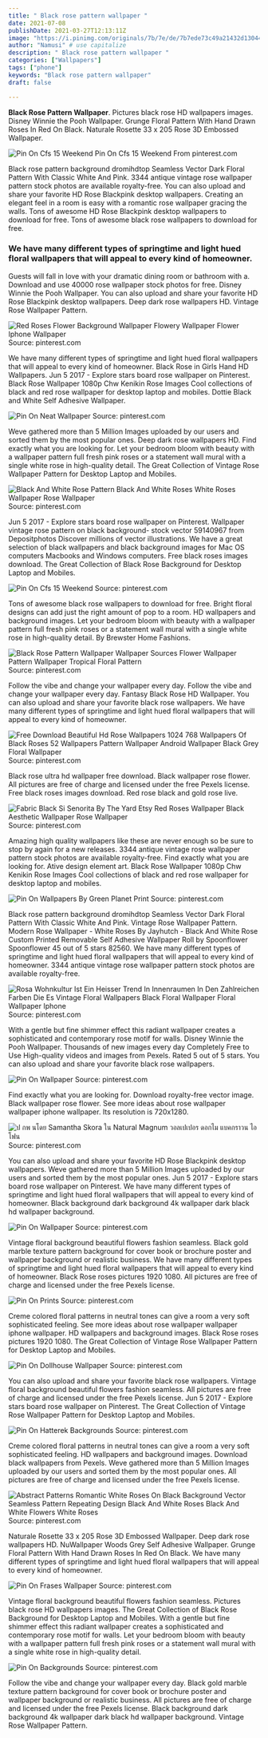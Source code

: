 ```yaml
---
title: " Black rose pattern wallpaper "
date: 2021-07-08
publishDate: 2021-03-27T12:13:11Z
image: "https://i.pinimg.com/originals/7b/7e/de/7b7ede73c49a21432d13044439fc1d46.jpg"
author: "Namusi" # use capitalize
description: " Black rose pattern wallpaper "
categories: ["Wallpapers"]
tags: ["phone"]
keywords: "Black rose pattern wallpaper"
draft: false

---
```



**Black Rose Pattern Wallpaper**. Pictures black rose HD wallpapers images. Disney Winnie the Pooh Wallpaper. Grunge Floral Pattern With Hand Drawn Roses In Red On Black. Naturale Rosette 33 x 205 Rose 3D Embossed Wallpaper.

![Pin On Cfs 15 Weekend](https://i.pinimg.com/originals/1f/62/93/1f629361119edba58a85cd0df855b22f.jpg "Pin On Cfs 15 Weekend")
Pin On Cfs 15 Weekend From pinterest.com


Black rose pattern background dromihdtop Seamless Vector Dark Floral Pattern With Classic White And Pink. 3344 antique vintage rose wallpaper pattern stock photos are available royalty-free. You can also upload and share your favorite HD Rose Blackpink desktop wallpapers. Creating an elegant feel in a room is easy with a romantic rose wallpaper gracing the walls. Tons of awesome HD Rose Blackpink desktop wallpapers to download for free. Tons of awesome black rose wallpapers to download for free.

### We have many different types of springtime and light hued floral wallpapers that will appeal to every kind of homeowner.

Guests will fall in love with your dramatic dining room or bathroom with a. Download and use 40000 rose wallpaper stock photos for free. Disney Winnie the Pooh Wallpaper. You can also upload and share your favorite HD Rose Blackpink desktop wallpapers. Deep dark rose wallpapers HD. Vintage Rose Wallpaper Pattern.


![Red Roses Flower Background Wallpaper Flowery Wallpaper Flower Iphone Wallpaper](https://i.pinimg.com/originals/04/8d/46/048d46d8b74fe059e186faae6a694dee.jpg "Red Roses Flower Background Wallpaper Flowery Wallpaper Flower Iphone Wallpaper")
Source: pinterest.com

We have many different types of springtime and light hued floral wallpapers that will appeal to every kind of homeowner. Black Rose in Girls Hand HD Wallpapers. Jun 5 2017 - Explore stars board rose wallpaper on Pinterest. Black Rose Wallpaper 1080p Chw Kenikin Rose Images Cool collections of black and red rose wallpaper for desktop laptop and mobiles. Dottie Black and White Self Adhesive Wallpaper.

![Pin On Neat Wallpaper](https://i.pinimg.com/originals/68/9c/d3/689cd33f6649625008d4d99a77ccec1d.jpg "Pin On Neat Wallpaper")
Source: pinterest.com

Weve gathered more than 5 Million Images uploaded by our users and sorted them by the most popular ones. Deep dark rose wallpapers HD. Find exactly what you are looking for. Let your bedroom bloom with beauty with a wallpaper pattern full fresh pink roses or a statement wall mural with a single white rose in high-quality detail. The Great Collection of Vintage Rose Wallpaper Pattern for Desktop Laptop and Mobiles.

![Black And White Rose Pattern Black And White Roses White Roses Wallpaper Rose Wallpaper](https://i.pinimg.com/474x/7a/c6/2d/7ac62d24741b258394d452e64cd4036c.jpg "Black And White Rose Pattern Black And White Roses White Roses Wallpaper Rose Wallpaper")
Source: pinterest.com

Jun 5 2017 - Explore stars board rose wallpaper on Pinterest. Wallpaper vintage rose pattern on black background- stock vector 59140967 from Depositphotos Discover millions of vector illustrations. We have a great selection of black wallpapers and black background images for Mac OS computers Macbooks and Windows computers. Free black roses images download. The Great Collection of Black Rose Background for Desktop Laptop and Mobiles.

![Pin On Cfs 15 Weekend](https://i.pinimg.com/originals/1f/62/93/1f629361119edba58a85cd0df855b22f.jpg "Pin On Cfs 15 Weekend")
Source: pinterest.com

Tons of awesome black rose wallpapers to download for free. Bright floral designs can add just the right amount of pop to a room. HD wallpapers and background images. Let your bedroom bloom with beauty with a wallpaper pattern full fresh pink roses or a statement wall mural with a single white rose in high-quality detail. By Brewster Home Fashions.

![Black Rose Pattern Wallpaper Wallpaper Sources Flower Wallpaper Pattern Wallpaper Tropical Floral Pattern](https://i.pinimg.com/originals/4f/86/be/4f86be22681a2eab3756d5e9d6d7c6e8.jpg "Black Rose Pattern Wallpaper Wallpaper Sources Flower Wallpaper Pattern Wallpaper Tropical Floral Pattern")
Source: pinterest.com

Follow the vibe and change your wallpaper every day. Follow the vibe and change your wallpaper every day. Fantasy Black Rose HD Wallpaper. You can also upload and share your favorite black rose wallpapers. We have many different types of springtime and light hued floral wallpapers that will appeal to every kind of homeowner.

![Free Download Beautiful Hd Rose Wallpapers 1024 768 Wallpapers Of Black Roses 52 Wallpapers Pattern Wallpaper Android Wallpaper Black Grey Floral Wallpaper](https://i.pinimg.com/originals/20/a8/1f/20a81ffda9014d5fd7f3bc808c857fa3.jpg "Free Download Beautiful Hd Rose Wallpapers 1024 768 Wallpapers Of Black Roses 52 Wallpapers Pattern Wallpaper Android Wallpaper Black Grey Floral Wallpaper")
Source: pinterest.com

Black rose ultra hd wallpaper free download. Black wallpaper rose flower. All pictures are free of charge and licensed under the free Pexels license. Free black roses images download. Red rose black and gold rose live.

![Fabric Black Si Senorita By The Yard Etsy Red Roses Wallpaper Black Aesthetic Wallpaper Rose Wallpaper](https://i.pinimg.com/originals/ee/88/df/ee88df3f8748a455c408cc1ff91320f0.jpg "Fabric Black Si Senorita By The Yard Etsy Red Roses Wallpaper Black Aesthetic Wallpaper Rose Wallpaper")
Source: pinterest.com

Amazing high quality wallpapers like these are never enough so be sure to stop by again for a new releases. 3344 antique vintage rose wallpaper pattern stock photos are available royalty-free. Find exactly what you are looking for. Ative design element art. Black Rose Wallpaper 1080p Chw Kenikin Rose Images Cool collections of black and red rose wallpaper for desktop laptop and mobiles.

![Pin On Wallpapers By Green Planet Print](https://i.pinimg.com/originals/45/d7/e3/45d7e37685cbbb94265bbf3ade8b18c4.jpg "Pin On Wallpapers By Green Planet Print")
Source: pinterest.com

Black rose pattern background dromihdtop Seamless Vector Dark Floral Pattern With Classic White And Pink. Vintage Rose Wallpaper Pattern. Modern Rose Wallpaper - White Roses By Jayhutch - Black And White Rose Custom Printed Removable Self Adhesive Wallpaper Roll by Spoonflower Spoonflower 45 out of 5 stars 82560. We have many different types of springtime and light hued floral wallpapers that will appeal to every kind of homeowner. 3344 antique vintage rose wallpaper pattern stock photos are available royalty-free.

![Rosa Wohnkultur Ist Ein Heisser Trend In Innenraumen In Den Zahlreichen Farben Die Es Vintage Floral Wallpapers Black Floral Wallpaper Floral Wallpaper Iphone](https://i.pinimg.com/736x/1a/12/f0/1a12f0a90cf551b6ec36567d056736e5.jpg "Rosa Wohnkultur Ist Ein Heisser Trend In Innenraumen In Den Zahlreichen Farben Die Es Vintage Floral Wallpapers Black Floral Wallpaper Floral Wallpaper Iphone")
Source: pinterest.com

With a gentle but fine shimmer effect this radiant wallpaper creates a sophisticated and contemporary rose motif for walls. Disney Winnie the Pooh Wallpaper. Thousands of new images every day Completely Free to Use High-quality videos and images from Pexels. Rated 5 out of 5 stars. You can also upload and share your favorite black rose wallpapers.

![Pin On Wallpaper](https://i.pinimg.com/474x/04/60/14/0460144701fedb4275f0d4db91f67d9d.jpg "Pin On Wallpaper")
Source: pinterest.com

Find exactly what you are looking for. Download royalty-free vector image. Black wallpaper rose flower. See more ideas about rose wallpaper wallpaper iphone wallpaper. Its resolution is 720x1280.

![ป กพ นโดย Samantha Skora ใน Natural Magnum วอลเปเปอร ดอกไม แบคกราวน ไอโฟน](https://i.pinimg.com/originals/82/cc/07/82cc07743934e5d105d9194f5f639cc8.jpg "ป กพ นโดย Samantha Skora ใน Natural Magnum วอลเปเปอร ดอกไม แบคกราวน ไอโฟน")
Source: pinterest.com

You can also upload and share your favorite HD Rose Blackpink desktop wallpapers. Weve gathered more than 5 Million Images uploaded by our users and sorted them by the most popular ones. Jun 5 2017 - Explore stars board rose wallpaper on Pinterest. We have many different types of springtime and light hued floral wallpapers that will appeal to every kind of homeowner. Black background dark background 4k wallpaper dark black hd wallpaper background.

![Pin On Wallpaper](https://i.pinimg.com/originals/86/a8/b8/86a8b80a434c70d7c590433058a3506c.jpg "Pin On Wallpaper")
Source: pinterest.com

Vintage floral background beautiful flowers fashion seamless. Black gold marble texture pattern background for cover book or brochure poster and wallpaper background or realistic business. We have many different types of springtime and light hued floral wallpapers that will appeal to every kind of homeowner. Black Rose roses pictures 1920 1080. All pictures are free of charge and licensed under the free Pexels license.

![Pin On Prints](https://i.pinimg.com/originals/4a/32/42/4a32423670bb93c003791ab6f438b94d.jpg "Pin On Prints")
Source: pinterest.com

Creme colored floral patterns in neutral tones can give a room a very soft sophisticated feeling. See more ideas about rose wallpaper wallpaper iphone wallpaper. HD wallpapers and background images. Black Rose roses pictures 1920 1080. The Great Collection of Vintage Rose Wallpaper Pattern for Desktop Laptop and Mobiles.

![Pin On Dollhouse Wallpaper](https://i.pinimg.com/originals/ef/96/94/ef9694b5d6b2e67b7300468aebb60a92.jpg "Pin On Dollhouse Wallpaper")
Source: pinterest.com

You can also upload and share your favorite black rose wallpapers. Vintage floral background beautiful flowers fashion seamless. All pictures are free of charge and licensed under the free Pexels license. Jun 5 2017 - Explore stars board rose wallpaper on Pinterest. The Great Collection of Vintage Rose Wallpaper Pattern for Desktop Laptop and Mobiles.

![Pin On Hatterek Backgrounds](https://i.pinimg.com/originals/8a/63/46/8a63466d8f5d56112a3d76795fe251bf.jpg "Pin On Hatterek Backgrounds")
Source: pinterest.com

Creme colored floral patterns in neutral tones can give a room a very soft sophisticated feeling. HD wallpapers and background images. Download black wallpapers from Pexels. Weve gathered more than 5 Million Images uploaded by our users and sorted them by the most popular ones. All pictures are free of charge and licensed under the free Pexels license.

![Abstract Patterns Romantic White Roses On Black Background Vector Seamless Pattern Repeating Design Black And White Roses Black And White Flowers White Roses](https://i.pinimg.com/originals/0e/a3/e3/0ea3e3b92390d2531c2192bb4823caeb.jpg "Abstract Patterns Romantic White Roses On Black Background Vector Seamless Pattern Repeating Design Black And White Roses Black And White Flowers White Roses")
Source: pinterest.com

Naturale Rosette 33 x 205 Rose 3D Embossed Wallpaper. Deep dark rose wallpapers HD. NuWallpaper Woods Grey Self Adhesive Wallpaper. Grunge Floral Pattern With Hand Drawn Roses In Red On Black. We have many different types of springtime and light hued floral wallpapers that will appeal to every kind of homeowner.

![Pin On Frases Wallpaper](https://i.pinimg.com/originals/f2/c2/c0/f2c2c0df2ad4d22db1cdcc99558d48b2.png "Pin On Frases Wallpaper")
Source: pinterest.com

Vintage floral background beautiful flowers fashion seamless. Pictures black rose HD wallpapers images. The Great Collection of Black Rose Background for Desktop Laptop and Mobiles. With a gentle but fine shimmer effect this radiant wallpaper creates a sophisticated and contemporary rose motif for walls. Let your bedroom bloom with beauty with a wallpaper pattern full fresh pink roses or a statement wall mural with a single white rose in high-quality detail.

![Pin On Backgrounds](https://i.pinimg.com/originals/7b/7e/de/7b7ede73c49a21432d13044439fc1d46.jpg "Pin On Backgrounds")
Source: pinterest.com

Follow the vibe and change your wallpaper every day. Black gold marble texture pattern background for cover book or brochure poster and wallpaper background or realistic business. All pictures are free of charge and licensed under the free Pexels license. Black background dark background 4k wallpaper dark black hd wallpaper background. Vintage Rose Wallpaper Pattern.

